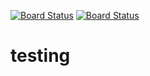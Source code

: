 [![Board Status](https://codedev.ms/sferg/88e9a024-33d2-4375-a629-5abd0102a5d0/049a4a82-f1fa-4f87-a9be-a50f91f4b040/_apis/work/boardbadge/8d1d6a74-0435-4415-9340-0a643910c63a)](https://codedev.ms/sferg/88e9a024-33d2-4375-a629-5abd0102a5d0/_boards/board/t/049a4a82-f1fa-4f87-a9be-a50f91f4b040/Microsoft.RequirementCategory)
[![Board Status](https://dev.azure.com/sferg0325/faf8300b-43ed-4573-a61d-69e23d985e4f/8b2aae5d-ead6-4daf-aa93-0bfacf94f866/_apis/work/boardbadge/d22fd271-f0d3-48b9-8bcb-e7f2d2ed5528)](https://dev.azure.com/sferg0325/faf8300b-43ed-4573-a61d-69e23d985e4f/_boards/board/t/8b2aae5d-ead6-4daf-aa93-0bfacf94f866/Microsoft.RequirementCategory)
# testing
